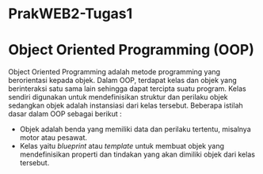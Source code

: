# PrakWEB2-Tugas1
<h1>Object Oriented Programming (OOP)</h1>
Object Oriented Programming adalah metode programming yang berorientasi kepada objek. Dalam OOP, terdapat kelas dan objek yang berinteraksi satu sama lain sehingga dapat tercipta suatu program. Kelas sendiri digunakan untuk mendefinisikan struktur dan perilaku objek sedangkan objek adalah instansiasi dari kelas tersebut.
Beberapa istilah dasar dalam OOP sebagai berikut : <br>
<ul>
  <li>Objek adalah benda yang memiliki data dan perilaku tertentu, misalnya motor atau pesawat.</li>
  <li>Kelas yaitu <i>blueprint</i> atau <i>template</i> untuk membuat objek yang mendefinisikan properti dan tindakan yang akan dimiliki objek dari kelas tersebut.</li>
  </ul>
